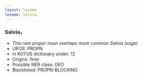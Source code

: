 ```yaml
---
layout: lexeme
lexeme: Salvia
---
```


###  Salvia₁

* _This rare proper noun overlaps more common *Salvia* (sage)_
* UPOS:  PROPN
* in KOTUS dictionary under:  12
* Origins: finer 
* Possible NER class:  GEO
* Blacklisted:  PROPN-BLOCKING


